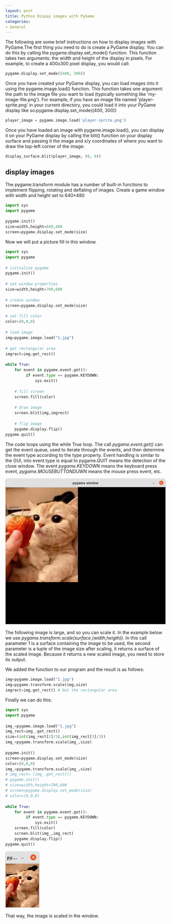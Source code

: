 ```yaml
---
layout: post
title: Python Dispay images with PyGame 
categories:
- General
---
```


The following are some brief instructions on how to display images with PyGame.The first thing you need to do is create a PyGame display. You can do this by calling the pygame.display.set_mode() function. This function takes two arguments: the width and height of the display in pixels. For example, to create a 400x300 pixel display, you would call:

```python
pygame.display.set_mode((400, 300))
```
Once you have created your PyGame display, you can load images into it using the pygame.image.load() function. This function takes one argument: the path to the image file you want to load (typically something like 'my-image-file.png'). For example, if you have an image file named 'player-sprite.png' in your current directory, you could load it into your PyGame display like so:pygame.display.set_mode((400, 300))

```python
player_image = pygame.image.load('player-sprite.png')
```
Once you have loaded an image with pygame.image.load(), you can display it on your PyGame display by calling the blit() function on your display surface and passing it the image and x/y coordinates of where you want to draw the top-left corner of the image:

```python
display_surface.blit(player_image, (0, 0))
```

## display images

The pygame.transform module has a number of built-in functions to implement flipping, rotating and deflating of images.
Create a game window with width and height set to 640×480

```python
import sys
import pygame

pygame.init()
size=width,height=640,480
screen=pygame.display.set_mode(size)
```
Now we will put a picture fill in this window.

```python
import sys
import pygame

# initialize pygame
pygame.init()	

# set window properties					
size=width,height=700,600 

# create window
screen=pygame.display.set_mode(size)

# set fill color
color=(0,0,0) 	

# load image
img=pygame.image.load("1.jpg")

# get rectangular area
imgrect=img.get_rect()

while True:
    for event in pygame.event.get():
         if event.type == pygame.KEYDOWN:
             sys.exit()

    # fill screen
    screen.fill(color)	
    
    # draw image
    screen.blit(img,imgrect)
    
    # flip image
    pygame.display.flip()		
pygame.quit()
```

The code loops using the while True loop. The call *pygame.event.get()* can get the event queue, used to iterate through the events, and then determine the event type according to the type property. Event handling is similar to the GUI, into event.type is equal to pygame.QUIT means the detection of the close window. The event *pygame.KEYDOWN* means the keyboard press event, *pygame.MOUSEBUTTONDUWN* means the mouse press event, etc.

![pygame load image](/images/pygame-display-image.png)

The following image is large, and so you can scale it. In the example below we use *pygame.transform.scale(surface,(width,heigth))*. In this call parameter 1 is a surface containing the image to be used, the second parameter is a tuple of the image size after scaling, it returns a surface of the scaled image. Because it returns a new scaled image, you need to store its output.

We added the function to our program and the result is as follows:

```python
img=pygame.image.load("1.jpg")
img=pygame.transform.scale(img,size)
imgrect=img.get_rect() # Get the rectangular area
```

Finally we can do this:

```python
import sys
import pygame

img_=pygame.image.load("1.jpg")
img_rect=img_.get_rect()
size=(int(img_rect[2]/3),int(img_rect[3]/3))
img_=pygame.transform.scale(img_,size)

pygame.init()
screen=pygame.display.set_mode(size)
color=(0,0,0)
img_=pygame.transform.scale(img_,size)
# img_rect= (img_.get_rect())
# pygame.init()
# size=width,height=700,600
# screen=pygame.display.set_mode(size)
# color=(0,0,0)

while True:
    for event in pygame.event.get():
         if event.type == pygame.KEYDOWN:
             sys.exit()
    screen.fill(color)
    screen.blit(img_,img_rect)
    pygame.display.flip()
pygame.quit()
```

![pygame scale image](/images/pygame-scale-image.png)

That way, the image is scaled in the window.

